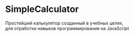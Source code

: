 # SimpleCalculator</br>

Простейший калькулятор созданный в учебных целях,</br>
для отработки навыков программирования на JavaScript
